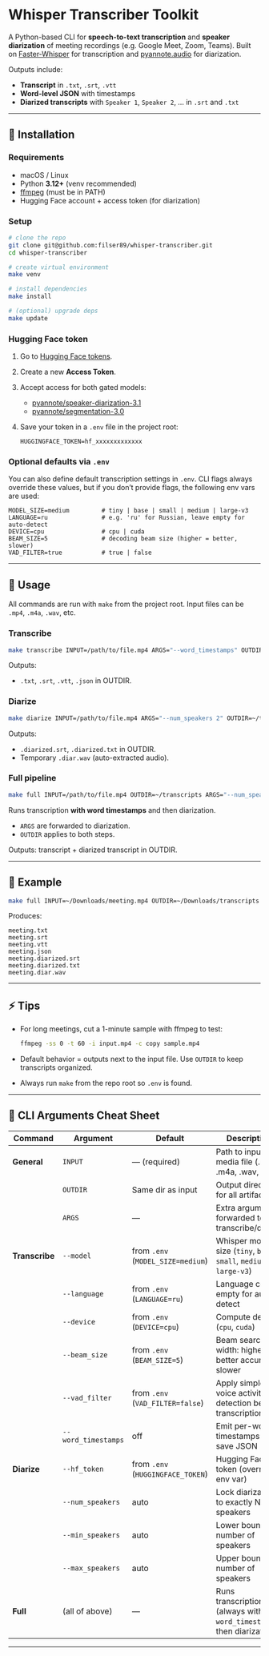 # Whisper Transcriber Toolkit

A Python-based CLI for **speech-to-text transcription** and **speaker diarization** of meeting recordings (e.g. Google Meet, Zoom, Teams).
Built on [Faster-Whisper](https://github.com/guillaumekln/faster-whisper) for transcription and [pyannote.audio](https://github.com/pyannote/pyannote-audio) for diarization.

Outputs include:

- **Transcript** in `.txt`, `.srt`, `.vtt`
- **Word-level JSON** with timestamps
- **Diarized transcripts** with `Speaker 1`, `Speaker 2`, … in `.srt` and `.txt`

---

## 🔧 Installation

### Requirements

- macOS / Linux
- Python **3.12+** (venv recommended)
- [ffmpeg](https://ffmpeg.org/download.html) (must be in PATH)
- Hugging Face account + access token (for diarization)

### Setup

```bash
# clone the repo
git clone git@github.com:filser89/whisper-transcriber.git
cd whisper-transcriber

# create virtual environment
make venv

# install dependencies
make install

# (optional) upgrade deps
make update
```

### Hugging Face token

1. Go to [Hugging Face tokens](https://huggingface.co/settings/tokens).
2. Create a new **Access Token**.
3. Accept access for both gated models:

   - [pyannote/speaker-diarization-3.1](https://huggingface.co/pyannote/speaker-diarization-3.1)
   - [pyannote/segmentation-3.0](https://huggingface.co/pyannote/segmentation-3.0)

4. Save your token in a `.env` file in the project root:

   ```env
   HUGGINGFACE_TOKEN=hf_xxxxxxxxxxxxx
   ```

### Optional defaults via `.env`

You can also define default transcription settings in `.env`. CLI flags always override these values, but if you don’t provide flags, the following env vars are used:

```env
MODEL_SIZE=medium         # tiny | base | small | medium | large-v3
LANGUAGE=ru               # e.g. 'ru' for Russian, leave empty for auto-detect
DEVICE=cpu                # cpu | cuda
BEAM_SIZE=5               # decoding beam size (higher = better, slower)
VAD_FILTER=true           # true | false
```

---

## 🚀 Usage

All commands are run with `make` from the project root.
Input files can be `.mp4`, `.m4a`, `.wav`, etc.

### Transcribe

```bash
make transcribe INPUT=/path/to/file.mp4 ARGS="--word_timestamps" OUTDIR=~/transcripts
```

Outputs:

- `.txt`, `.srt`, `.vtt`, `.json` in OUTDIR.

### Diarize

```bash
make diarize INPUT=/path/to/file.mp4 ARGS="--num_speakers 2" OUTDIR=~/transcripts
```

Outputs:

- `.diarized.srt`, `.diarized.txt` in OUTDIR.
- Temporary `.diar.wav` (auto-extracted audio).

### Full pipeline

```bash
make full INPUT=/path/to/file.mp4 OUTDIR=~/transcripts ARGS="--num_speakers 2"
```

Runs transcription **with word timestamps** and then diarization.

- `ARGS` are forwarded to diarization.
- `OUTDIR` applies to both steps.

Outputs: transcript + diarized transcript in OUTDIR.

---

## 📂 Example

```bash
make full INPUT=~/Downloads/meeting.mp4 OUTDIR=~/Downloads/transcripts ARGS="--min_speakers 2 --max_speakers 4"
```

Produces:

```
meeting.txt
meeting.srt
meeting.vtt
meeting.json
meeting.diarized.srt
meeting.diarized.txt
meeting.diar.wav
```

---

## ⚡ Tips

- For long meetings, cut a 1-minute sample with ffmpeg to test:

  ```bash
  ffmpeg -ss 0 -t 60 -i input.mp4 -c copy sample.mp4
  ```

- Default behavior = outputs next to the input file. Use `OUTDIR` to keep transcripts organized.
- Always run `make` from the repo root so `.env` is found.

---

## 📑 CLI Arguments Cheat Sheet

| Command        | Argument            | Default                           | Description                                                           |
| -------------- | ------------------- | --------------------------------- | --------------------------------------------------------------------- |
| **General**    | `INPUT`             | — (required)                      | Path to input media file (.mp4, .m4a, .wav, …)                        |
|                | `OUTDIR`            | Same dir as input                 | Output directory for all artifacts                                    |
|                | `ARGS`              | —                                 | Extra arguments forwarded to transcribe/diarize                       |
| **Transcribe** | `--model`           | from `.env` (`MODEL_SIZE=medium`) | Whisper model size (`tiny`, `base`, `small`, `medium`, `large-v3`)    |
|                | `--language`        | from `.env` (`LANGUAGE=ru`)       | Language code, empty for auto-detect                                  |
|                | `--device`          | from `.env` (`DEVICE=cpu`)        | Compute device (`cpu`, `cuda`)                                        |
|                | `--beam_size`       | from `.env` (`BEAM_SIZE=5`)       | Beam search width: higher = better accuracy, slower                   |
|                | `--vad_filter`      | from `.env` (`VAD_FILTER=false`)  | Apply simple voice activity detection before transcription            |
|                | `--word_timestamps` | off                               | Emit per-word timestamps and save JSON                                |
| **Diarize**    | `--hf_token`        | from `.env` (`HUGGINGFACE_TOKEN`) | Hugging Face token (overrides env var)                                |
|                | `--num_speakers`    | auto                              | Lock diarization to exactly N speakers                                |
|                | `--min_speakers`    | auto                              | Lower bound on number of speakers                                     |
|                | `--max_speakers`    | auto                              | Upper bound on number of speakers                                     |
| **Full**       | (all of above)      | —                                 | Runs transcription (always with `--word_timestamps`) then diarization |

---
